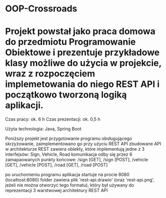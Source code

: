 # OOP-Crossroads
# Projekt powstał jako praca domowa do przedmiotu Programowanie Obiektowe i prezentuje przykładowe klasy możliwe do użycia w projekcie, wraz z rozpoczęciem implemetowania do niego REST API i początkowo tworzoną logiką aplikacji.

Czas pracy: ok. 6 h
Czas prezentacji: ok. 0,5 h

Użyta technologia: Java, Spring Boot

Poniższy projekt jest przygotowanie programu obsługującego skrzyżowanie, zaimplementowano go przy użyciu REST API
zbudowane API w architekturze REST zawiera obiekty, które implementują jedne z 3 interfejsów: Sign, Vehicle, Road
komunikacja odby się przez 6 zamapaowanych punkty końcowe: 
/sign [GET], /sign [POST], /vehicle [GET], /vehicle [POST], /road [GET], /road [POST]

po uruchomieniu programu aplikacja startuje na procie 8080 (localhost:8080)
folder zawiera plik 'rest-api.drawio' (oraz 'rest-api.png', jeżeli nie można otworzyć tego formatu), który był używany do reprezentacji 3 warstwowej architektury REST API
